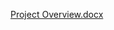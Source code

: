 [Project Overview.docx](https://github.com/dtomlinson98/mobile_web_dev_tomlinson/files/13630583/Project.Overview.docx)
